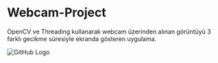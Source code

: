 # Webcam-Project
OpenCV ve Threading kullanarak webcam üzerinden alınan görüntüyü 3 farklı gecikme süresiyle ekranda gösteren uygulama.

![GitHub Logo]([https://github.com/kullanici_adi/depo_adi/raw/main/resimler/logo.png](https://github.com/emirselver/Webcam-Project/blob/main/src/test.png)https://github.com/emirselver/Webcam-Project/blob/main/src/test.png)



